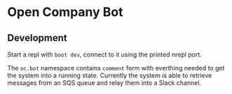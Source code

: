 # Open Company Bot

## Development

Start a repl with `boot dev`, connect to it using the printed nrepl port.

The `oc.bot` namespace contains `comment` form with everthing needed to get the system
into a running state. Currently the system is able to retrieve messages from an SQS queue
and relay them into a Slack channel.